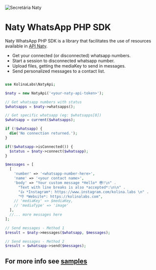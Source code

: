 ![Secretária Naty](/samples/nati001.png?raw=true)

# Naty WhatsApp PHP SDK

Naty WhatsApp PHP SDK is a library that facilitates the use of resources available in [API Naty](https://secretarianaty.com/).

- Get your connected (or disconnected) whatsapp numbers.
- Start a session to disconnected whatsapp number.
- Upload files, getting the mediaKey to send in messages.
- Send personalized messages to a contact list.

```php

use KolinaLabs\NatyApi;

$naty = new NatyApi('<your-naty-api-token>');

// Get whatsapp numbers with status
$whatsapps = $naty->whatsapps();

// Get specific whatsapp (eg: $whatsapps[0])
$whatsapp = current($whatsapps);

if (!$whatsapp) {
  die('No connection returned.');
}

if(!$whatsapp->isConnected()) {
  $status = $naty->connect($whatsapp);
}

$messages = [
  [
    'number' => '<whatsapp-number-here>',
    'name' => '<your contact name>',
    'body' => "Your custom message *Hello* 😎!\n" .
      "Text with line breaks is also *accepted*:\n\n" .
      "👍 *Instagram*: https://www.instagram.com/kolina.labs \n" .
      "👎 *Website*: https://kolinalabs.com",
    // 'mediaKey' => $mediaKey,
    // 'mediaType' => 'image'
  ],
  //... more messages here
];

// Send messages - Method 1
$result = $naty->messages($whatsapp, $messages);

// Send messages - Method 2
$result = $whatsapp->send($messages);
```

## For more info see [samples](https://github.com/kolinalabs/naty-whatsapp-sdk/tree/main/samples)
